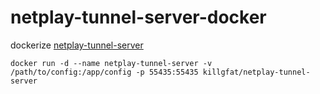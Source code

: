 # netplay-tunnel-server-docker

dockerize [netplay-tunnel-server](https://github.com/libretro/netplay-tunnel-server)

`docker run -d --name netplay-tunnel-server -v /path/to/config:/app/config -p 55435:55435 killgfat/netplay-tunnel-server`
